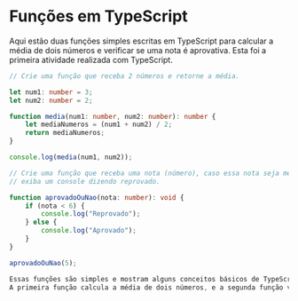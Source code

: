 # Funções em TypeScript

Aqui estão duas funções simples escritas em TypeScript para calcular a média de dois números e verificar se uma nota é aprovativa. Esta foi a primeira atividade realizada com TypeScript.

```typescript
// Crie uma função que receba 2 números e retorne a média.

let num1: number = 3;
let num2: number = 2;

function media(num1: number, num2: number): number {
    let mediaNumeros = (num1 + num2) / 2;
    return mediaNumeros;
}

console.log(media(num1, num2));

// Crie uma função que receba uma nota (número), caso essa nota seja menor que 6, 
// exiba um console dizendo reprovado.

function aprovadoOuNao(nota: number): void {
    if (nota < 6) {
        console.log("Reprovado");
    } else {
        console.log("Aprovado");
    }
}

aprovadoOuNao(5);

Essas funções são simples e mostram alguns conceitos básicos de TypeScript, como tipagem de variáveis e definição de tipos de retorno.
A primeira função calcula a média de dois números, e a segunda função verifica se uma nota é menor que 6, exibindo "Reprovado" ou "Aprovado" no console, conforme necessário.
